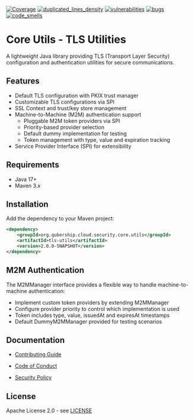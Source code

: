[![Coverage](https://sonarcloud.io/api/project_badges/measure?metric=coverage&project=Netcracker_qubership-core-utils)](https://sonarcloud.io/summary/overall?id=Netcracker_qubership-core-utils)
[![duplicated_lines_density](https://sonarcloud.io/api/project_badges/measure?metric=duplicated_lines_density&project=Netcracker_qubership-core-utils)](https://sonarcloud.io/summary/overall?id=Netcracker_qubership-core-utils)
[![vulnerabilities](https://sonarcloud.io/api/project_badges/measure?metric=vulnerabilities&project=Netcracker_qubership-core-utils)](https://sonarcloud.io/summary/overall?id=Netcracker_qubership-core-utils)
[![bugs](https://sonarcloud.io/api/project_badges/measure?metric=bugs&project=Netcracker_qubership-core-utils)](https://sonarcloud.io/summary/overall?id=Netcracker_qubership-core-utils)
[![code_smells](https://sonarcloud.io/api/project_badges/measure?metric=code_smells&project=Netcracker_qubership-core-utils)](https://sonarcloud.io/summary/overall?id=Netcracker_qubership-core-utils)

# Core Utils - TLS Utilities

A lightweight Java library providing TLS (Transport Layer Security) configuration and authentication utilities for secure communications.

## Features

- Default TLS configuration with PKIX trust manager
- Customizable TLS configurations via SPI
- SSL Context and trust/key store management  
- Machine-to-Machine (M2M) authentication support
  - Pluggable M2M token providers via SPI
  - Priority-based provider selection
  - Default dummy implementation for testing
  - Token management with type, value and expiration tracking
- Service Provider Interface (SPI) for extensibility

## Requirements

- Java 17+
- Maven 3.x

## Installation

Add the dependency to your Maven project:

```xml
<dependency>
    <groupId>org.qubership.cloud.security.core.utils</groupId>
    <artifactId>tls-utils</artifactId>
    <version>2.0.0-SNAPSHOT</version>
</dependency>
```

## M2M Authentication

The M2MManager interface provides a flexible way to handle machine-to-machine authentication:

- Implement custom token providers by extending M2MManager
- Configure provider priority to control which implementation is used
- Token includes type, value, issuedAt and expiresAt timestamps
- Default DummyM2MManager provided for testing scenarios

## Documentation

- [Contributing Guide](CONTRIBUTING.md)
- [Code of Conduct](CODE-OF-CONDUCT.md)
  
- [Security Policy](SECURITY.md)

## License

Apache License 2.0 - see [LICENSE](LICENSE)
